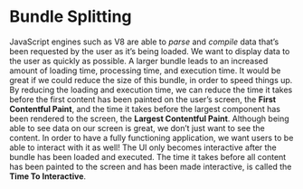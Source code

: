 # Bundle Splitting
JavaScript engines such as V8 are able to _parse_ and _compile_ data that’s been requested by the user as it’s being loaded.
We want to display data to the user as quickly as possible. A larger bundle leads to an increased amount of loading time, processing time, and execution time. It would be great if we could reduce the size of this bundle, in order to speed things up.
By reducing the loading and execution time, we can reduce the time it takes before the first content has been painted on the user’s screen, the **First Contentful Paint**, and the time it takes before the largest component has been rendered to the screen, the **Largest Contentful Paint**.
Although being able to see data on our screen is great, we don’t just want to see the content. In order to have a fully functioning application, we want users to be able to interact with it as well! The UI only becomes interactive after the bundle has been loaded and executed. The time it takes before all content has been painted to the screen and has been made interactive, is called the **Time To Interactive**.